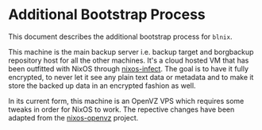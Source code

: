 # Additional Bootstrap Process

This document describes the additional bootstrap process for `blnix`.

This machine is the main backup server i.e. backup target and borgbackup repository host for all the other machines.
It's a cloud hosted VM that has been outfitted with NixOS through [nixos-infect](https://github.com/elitak/nixos-infect).
The goal is to have it fully encrypted, to never let it see any plain text data or metadata and to make it store the backed up data in an encrypted fashion as well.

In its current form, this machine is an OpenVZ VPS which requires some tweaks in order for NixOS to work.
The repective changes have been adapted from the [nixos-openvz](https://github.com/zhaofengli/nixos-openvz) project.
